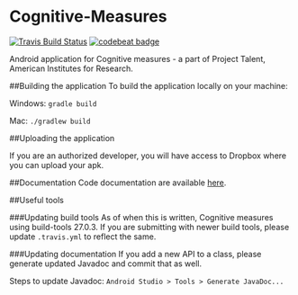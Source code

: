 # Cognitive-Measures

[![Travis Build Status](https://travis-ci.org/dutta14/Cognitive-Measures.svg?branch=master)](https://travis-ci.org/dutta14/Cognitive-Measures/)
[![codebeat badge](https://codebeat.co/badges/8aeb3b3b-b4b8-40b9-a64d-6475f46973c9)](https://codebeat.co/projects/github-com-dutta14-cognitive-measures-master)

Android application for Cognitive measures - a part of Project Talent, American Institutes for Research.

##Building the application
To build the application locally on your machine:

Windows: `gradle build`

Mac: `./gradlew build`

##Uploading the application

If you are an authorized developer, you will have access to Dropbox where you can upload your apk.

##Documentation
Code documentation are available [here](https://dutta14.github.io/Cognitive-Measures/docs/).

##Useful tools

###Updating build tools
As of when this is written, Cognitive measures using build-tools 27.0.3. If you are submitting with newer build tools, please update `.travis.yml` to reflect the same.

###Updating documentation
If you add a new API to a class, please generate updated Javadoc and commit that as well.

Steps to update Javadoc: `Android Studio > Tools > Generate JavaDoc...`